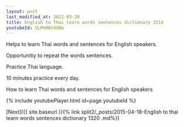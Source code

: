 ```yaml
---
layout: post
last_modified_at: 2021-03-29
title: English to Thai learn words sentences dictionary 1514 
youtubeId: ULPm0Nt4XNo
---
```

 
 
Helps to learn Thai words and sentences for English speakers.

Opportunitiy to repeat the words sentences. 

Practice Thai language. 
 
10 minutes practice every day. 
 
How to learn Thai words and sentences for English speakers 
 
{% include youtubePlayer.html id=page.youtubeId %}
 
 
[Next]({{ site.baseurl }}{% link  split2/_posts/2015-04-18-English to thai learn words sentences dictionary 1320 .md%})
 
